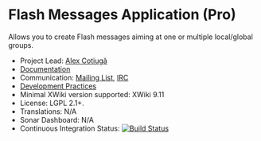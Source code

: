 # Flash Messages Application (Pro)

Allows you to create Flash messages aiming at one or multiple local/global groups.

* Project Lead: [Alex Cotiugă](https://github.com/acotiuga)
* [Documentation](https://store.xwiki.com/xwiki/bin/view/Extension/FlashMessagesApplication)
* Communication: [Mailing List](http://dev.xwiki.org/xwiki/bin/view/Community/MailingLists>), [IRC]( http://dev.xwiki.org/xwiki/bin/view/Community/IRC)
* [Development Practices](http://dev.xwiki.org)
* Minimal XWiki version supported: XWiki 9.11
* License: LGPL 2.1+.
* Translations: N/A
* Sonar Dashboard: N/A
* Continuous Integration Status: [![Build Status](http://ci.xwikisas.com/view/All/job/xwikisas/job/application-flashmessages/job/master/badge/icon)](http://ci.xwikisas.com/view/All/job/xwikisas/job/application-flashmessages/job/master/)
